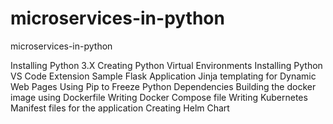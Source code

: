 # microservices-in-python
microservices-in-python

Installing Python 3.X
Creating Python Virtual Environments
Installing Python VS Code Extension
Sample Flask Application
Jinja templating for Dynamic Web Pages
Using Pip to Freeze Python Dependencies
Building the docker image using Dockerfile
Writing Docker Compose file
Writing Kubernetes Manifest files for the application
Creating Helm Chart
